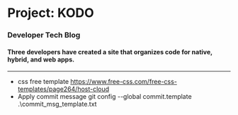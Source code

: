 # Project: KODO
### Developer Tech Blog
#### Three developers have created a site that organizes code for native, hybrid, and web apps.
-----------

+ css free template
  https://www.free-css.com/free-css-templates/page264/host-cloud
+ Apply commit message
    git config --global commit.template .\commit_msg_template.txt
  

